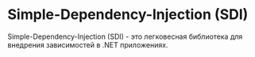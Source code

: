 # Simple-Dependency-Injection (SDI)

Simple-Dependency-Injection (SDI) - это легковесная библиотека для внедрения зависимостей в .NET приложениях.
